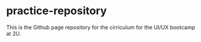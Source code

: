 # practice-repository

This is the Github page repository for the cirriculum for the UI/UX bootcamp at 2U.
